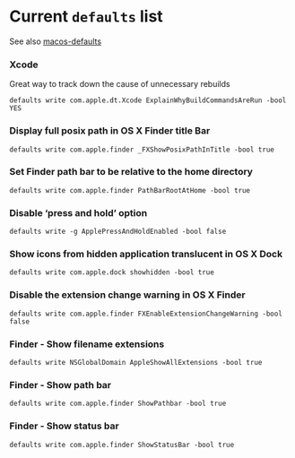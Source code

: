 # Current `defaults` list
See also [macos-defaults](https://macos-defaults.com)

### Xcode
 Great way to track down the cause of unnecessary rebuilds  
```
defaults write com.apple.dt.Xcode ExplainWhyBuildCommandsAreRun -bool YES
```

### Display full posix path in OS X Finder title Bar
```
defaults write com.apple.finder _FXShowPosixPathInTitle -bool true
``` 

### Set Finder path bar to be relative to the home directory
```
defaults write com.apple.finder PathBarRootAtHome -bool true
```

### Disable ‘press and hold’ option
```
defaults write -g ApplePressAndHoldEnabled -bool false
```

### Show icons from hidden application translucent in OS X Dock
```
defaults write com.apple.dock showhidden -bool true
```

### Disable the extension change warning in OS X Finder
```
defaults write com.apple.finder FXEnableExtensionChangeWarning -bool false
```

### Finder - Show filename extensions
```
defaults write NSGlobalDomain AppleShowAllExtensions -bool true
```

### Finder - Show path bar
```
defaults write com.apple.finder ShowPathbar -bool true
```

### Finder - Show status bar
```
defaults write com.apple.finder ShowStatusBar -bool true
```